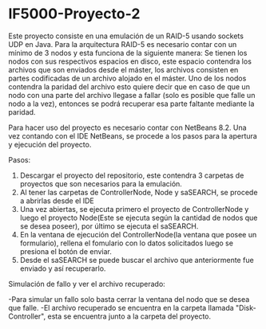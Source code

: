 # IF5000-Proyecto-2

Este proyecto consiste en una emulación de un RAID-5 usando sockets UDP en Java.
Para la arquitectura RAID-5 es necesario contar con un mínimo de 3 nodos y esta funciona de la siguiente manera:
Se tienen los nodos con sus respectivos espacios en disco, este espacio contendra los archivos que son enviados desde el máster,
los archivos consisten en partes codificadas de un archivo alojado en el máster. Uno de los nodos contendra la paridad del archivo
esto quiere decir que en caso de que un nodo con una parte del archivo llegase a fallar (solo es posible que falle un nodo
a la vez), entonces se podrá recuperar esa parte faltante mediante la paridad.

Para hacer uso del proyecto es necesario contar con NetBeans 8.2. Una vez contando con el IDE NetBeans, se procede a los pasos para
la apertura y ejecución del proyecto.

Pasos:

1. Descargar el proyecto del repositorio, este contendra 3 carpetas de proyectos que son necesarios para la emulación.
2. Al tener las carpetas de ControllerNode, Node y saSEARCH, se procede a abrirlas desde el IDE
3. Una vez abiertas, se ejecuta primero el proyecto de ControllerNode y luego el proyecto Node(Este se ejecuta según la cantidad de nodos
que se desea poseer), por último se ejecuta el saSEARCH.
4. En la ventana de ejecución del ControllerNode(la ventana que posee un formulario), rellena el fomulario con lo datos solicitados luego se presiona el botón de enviar.
6. Desde el saSEARCH se puede buscar el archivo que anteriormente fue enviado y así recuperarlo.

Simulación de fallo y ver el archivo recuperado:

-Para simular un fallo solo basta cerrar la ventana del nodo que se desea que falle.
-El archivo recuperado se encuentra en la carpeta llamada "Disk-Controller", esta se encuentra junto a la carpeta del proyecto.
